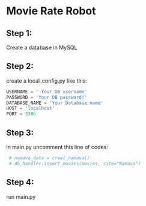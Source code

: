 # Movie Rate Robot

## Step 1:
Create a database in MySQL

## Step 2:

create a local_config.py like this:

```python
USERNAME = ' Your DB username'
PASSWORD = 'Your DB password!'
DATABASE_NAME = 'Your Database name'
HOST = 'localhost'
PORT = 3306
```

## Step 3:
in main.py uncomment this line of codes:
```python
 # namava_data = crawl_namava()
 # db_handler.insert_movies(movies, site="Namava")
```

## Step 4:
run main.py